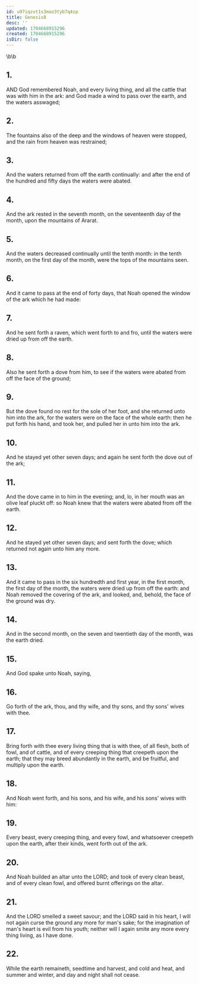 ```yaml
---
id: u97iqzvt1s3mao3tyb7q4zp
title: Genesis8
desc: ''
updated: 1704668915296
created: 1704668915296
isDir: false
---
```

\b\b
## 1.
AND God remembered Noah, and every living thing, and all the cattle that was with him in the ark: and God made a wind to pass over the earth, and the waters asswaged;
## 2.
The fountains also of the deep and the windows of heaven were stopped, and the rain from heaven was restrained;
## 3.
And the waters returned from off the earth continually: and after the end of the hundred and fifty days the waters were abated.
## 4.
And the ark rested in the seventh month, on the seventeenth day of the month, upon the mountains of Ararat.
## 5.
And the waters decreased continually until the tenth month: in the tenth month, on the first day of the month, were the tops of the mountains seen.
## 6.
And it came to pass at the end of forty days, that Noah opened the window of the ark which he had made:
## 7.
And he sent forth a raven, which went forth to and fro, until the waters were dried up from off the earth.
## 8.
Also he sent forth a dove from him, to see if the waters were abated from off the face of the ground;
## 9.
But the dove found no rest for the sole of her foot, and she returned unto him into the ark, for the waters were on the face of the whole earth: then he put forth his hand, and took her, and pulled her in unto him into the ark.
## 10.
And he stayed yet other seven days; and again he sent forth the dove out of the ark;
## 11.
And the dove came in to him in the evening; and, lo, in her mouth was an olive leaf pluckt off: so Noah knew that the waters were abated from off the earth.
## 12.
And he stayed yet other seven days; and sent forth the dove; which returned not again unto him any more.
## 13.
And it came to pass in the six hundredth and first year, in the first month, the first day of the month, the waters were dried up from off the earth: and Noah removed the covering of the ark, and looked, and, behold, the face of the ground was dry.
## 14.
And in the second month, on the seven and twentieth day of the month, was the earth dried.
## 15.
And God spake unto Noah, saying,
## 16.
Go forth of the ark, thou, and thy wife, and thy sons, and thy sons' wives with thee.
## 17.
Bring forth with thee every living thing that is with thee, of all flesh, both of fowl, and of cattle, and of every creeping thing that creepeth upon the earth; that they may breed abundantly in the earth, and be fruitful, and multiply upon the earth.
## 18.
And Noah went forth, and his sons, and his wife, and his sons' wives with him:
## 19.
Every beast, every creeping thing, and every fowl, and whatsoever creepeth upon the earth, after their kinds, went forth out of the ark.
## 20.
And Noah builded an altar unto the LORD; and took of every clean beast, and of every clean fowl, and offered burnt offerings on the altar.
## 21.
And the LORD smelled a sweet savour; and the LORD said in his heart, I will not again curse the ground any more for man's sake; for the imagination of man's heart is evil from his youth; neither will I again smite any more every thing living, as I have done.
## 22.
While the earth remaineth, seedtime and harvest, and cold and heat, and summer and winter, and day and night shall not cease.
